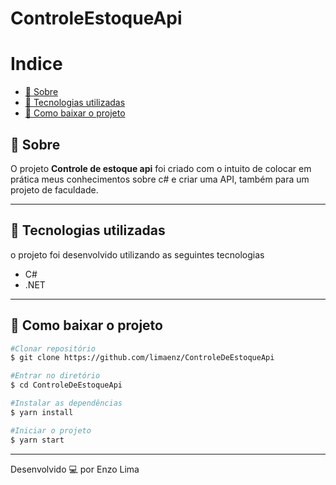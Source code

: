 # ControleEstoqueApi

# Indice 
  - [🔖 Sobre](#-sobre)
  - [🚀 Tecnologias utilizadas](#-tecnologias-utilizadas)
  - [📁 Como baixar o projeto](#-como-baixar-o-projeto)

## 🔖 Sobre

O projeto **Controle de estoque api** foi criado com o intuito de colocar em prática meus conhecimentos sobre c# e criar uma API, também para um projeto de faculdade.

---

## 🚀 Tecnologias utilizadas

o projeto foi desenvolvido utilizando as seguintes tecnologias

- C#
- .NET
  
---

## 📁 Como baixar o projeto

```bash
#Clonar repositório
$ git clone https://github.com/limaenz/ControleDeEstoqueApi

#Entrar no diretório
$ cd ControleDeEstoqueApi

#Instalar as dependências 
$ yarn install

#Iniciar o projeto
$ yarn start
```


---

Desenvolvido 💻 por Enzo Lima
